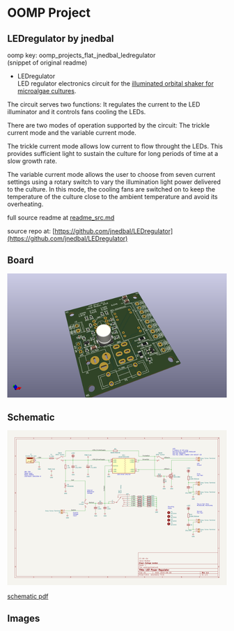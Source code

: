 # OOMP Project  
## LEDregulator  by jnedbal  
  
oomp key: oomp_projects_flat_jnedbal_ledregulator  
(snippet of original readme)  
  
- LEDregulator  
LED regulator electronics circuit for the [illuminated orbital shaker for microalgae cultures](https://app.labstep.com/sharelink/221d4460-8591-4ab5-ac0c-70b54c93532a).  
  
The circuit serves two functions: It regulates the current to the LED illuminator and it controls fans cooling the LEDs.  
  
There are two modes of operation supported by the circuit: The trickle current mode and the variable current mode.  
  
The trickle current mode allows low current to flow throught the LEDs. This provides sufficient light to sustain the culture for long periods of time at a slow growth rate.  
  
The variable current mode allows the user to choose from seven current settings using a rotary switch to vary the illumination light power delivered to the culture. In this mode, the cooling fans are switched on to keep the temperature of the culture close to the ambient temperature and avoid its overheating.  
  
  full source readme at [readme_src.md](readme_src.md)  
  
source repo at: [https://github.com/jnedbal/LEDregulator](https://github.com/jnedbal/LEDregulator)  
## Board  
  
[![working_3d.png](working_3d_600.png)](working_3d.png)  
## Schematic  
  
[![working_schematic.png](working_schematic_600.png)](working_schematic.png)  
  
[schematic pdf](working_schematic.pdf)  
## Images  
